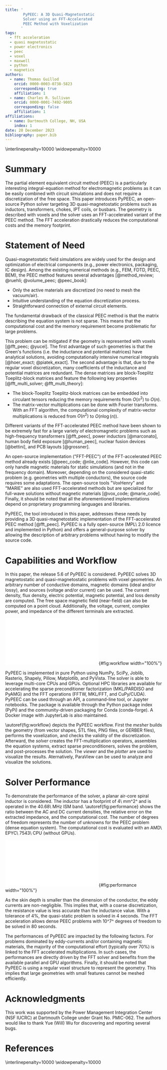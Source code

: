 ```yaml
---
title: '
        PyPEEC: A 3D Quasi-Magnetostatic
        Solver using an FFT-Accelerated
        PEEC Method with Voxelization
       '
tags:
  - fft acceleration
  - quasi magnetostatic
  - power electronics
  - peec
  - voxel
  - maxwell
  - python
  - magnetics
authors:
  - name: Thomas Guillod
    orcid: 0000-0003-0738-5823
    corresponding: true
    affiliation: 1
  - name: Charles R. Sullivan
    orcid: 0000-0001-7492-9005
    corresponding: false
    affiliation: 1
affiliations:
  - name: Dartmouth College, NH, USA
    index: 1
date: 20 December 2023
bibliography: paper.bib
---
```


\interlinepenalty=10000
\widowpenalty=10000

# Summary

The partial element equivalent circuit method (PEEC) is a particularly 
interesting integral-equation method for electromagnetic problems as it can be 
easily combined with circuit simulations and does not require a discretization 
of the free space. This paper introduces PyPEEC, an open-source Python solver 
targeting 3D quasi-magnetostatic problems such as inductors, transformers, 
chokes, IPT coils, or busbars. The geometry is described with voxels and the 
solver uses an FFT-accelerated variant of the PEEC method. The FFT acceleration 
drastically reduces the computational costs and the memory footprint.

# Statement of Need

Quasi-magnetostatic field simulations are widely used for the design and 
optimization of electrical components (e.g., power electronics, packaging, IC 
design). Among the existing numerical methods (e.g., FEM, FDTD, PEEC, BEM), the 
PEEC method features several advantages [@method_review; @ruehli; @volume_peec;
@peec_book]:

- Only the active materials are discretized (no need to mesh the vacuum/air).
- Intuitive understanding of the equation discretization process.
- Straightforward connection of external circuit elements.

The fundamental drawback of the classical PEEC method is that the matrix 
describing the equation system is not sparse. This means that the computational 
cost and the memory requirement become problematic for large problems.

This problem can be mitigated if the geometry is represented with voxels 
[@fft_peec; @yucel]. The first advantage of such geometries is that the Green's 
functions (i.e. the inductance and potential matrices) have analytical 
solutions, avoiding computationally intensive numerical integrals [@hoer_exact; 
@piatek_exact]. The second advantage is that, due to the regular voxel 
discretization, many coefficients of the inductance and potential matrices are 
redundant. The dense matrices are block-Toeplitz Toeplitz-block matrices and 
feature the following key properties [@fft_multi_solver; @fft_multi_theory]:

- The block-Toeplitz Toeplitz-block matrices can be embedded into circulant 
tensors reducing the memory requirements from $O(n^2)$ to $O(n)$.
- The matrix-vector multiplications can be done with Fourier transforms. With 
an FFT algorithm, the computational complexity of matrix-vector multiplications 
is reduced from $O(n^2)$ to $O(n \log(n))$. 

Different variants of the FFT-accelerated PEEC method have been shown to be 
extremely fast for a large variety of electromagnetic problems such as 
high-frequency transformers [@fft_peec], power inductors [@marconato], human 
body field exposure [@human_peec], nuclear fusion devices [@bettini], and PCB 
layouts [@grossner].

An open-source implementation ("FFT-PEEC") of the FFT-accelerated PEEC method 
already exists [@peec_code; @nlie_code]. However, this code can only handle 
magnetic materials for static simulations (and not in the frequency domain). 
Moreover, depending on the considered quasi-static problem (e.g. geometries 
with multiple conductors), the source code requires some adaptations. The 
open-source tools "VoxHenry" and "MARIE" are also used FFT-accelerated methods 
but are specialized for full-wave solutions without magnetic materials 
[@vox_code; @marie_code]. Finally, it should be noted that all the 
aforementioned implementations depend on proprietary programming languages and 
libraries.

PyPEEC, the tool introduced in this paper, addresses these needs by providing a 
3D quasi-magnetostatic implementation of the FFT-accelerated PEEC method 
[@fft_peec]. PyPEEC is a fully open-source (MPL\ 2.0 licence and implemented in 
Python) and offers a general-purpose solver by allowing the description of 
arbitrary problems without having to modify the source code.

# Capabilities and Workflow

In this paper, the release 5.6 of PyPEEC is considered. PyPEEC solves 3D 
magnetostatic and quasi-magnetostatic problems with voxel geometries. An 
arbitrary number of conductive domains, magnetic domains (ideal and/or lossy), 
and sources (voltage and/or current) can be used. The current density, flux 
density, electric potential, magnetic potential, and loss density are computed. 
The free space magnetic field (near-field) can also be computed on a point cloud. 
Additionally, the voltage, current, complex power, and impedance of the 
different terminals are extracted.

![PyPEEC workflow consisting of the *mesher*, *solver*, *viewer*, and 
*plotter*](workflow.pdf){#fig:workflow width="100%"}

PyPEEC is implemented in pure Python using NumPy, SciPy, Joblib, Rasterio, 
Shapely, Pillow, Matplotlib, and PyVista. The solver is able to leverage 
multi-core CPUs and GPUs. Optional HPC libraries are available for accelerating 
the sparse preconditioner factorization (MKL/PARDISO and PyAMG) and the FFT 
operations (FFTW, MKL/FFT, and CuPy/CUDA). PyPEEC can be used through an API, a 
command-line tool, or Jupyter notebooks. The package is available through the
Python package index (PyPi) and the community-driven packaging for Conda
(conda-forge). A Docker image with JupyterLab is also maintained. 

\autoref{fig:workflow} depicts the PyPEEC workflow. First the *mesher* builds 
the geometry (from vector shapes, STL files, PNG files, or GERBER files), 
performs the voxelization, and checks the validity of the discretization. 
Afterward, the *solver* creates the FFT-multiplication operators, assembles the 
equation systems, extract sparse preconditioners, solves the problem, and 
post-processes the solution. The *viewer* and the *plotter* are used to 
visualize the results. Aternatively, ParaView can be used to analyze and 
visualize the solutions.

# Solver Performance

To demonstrate the performance of the solver, a planar air-core spiral inductor 
is considered. The inductor has a footprint of 4\ mm^2^ and is operated in the 
40.68\ MHz ISM band. \autoref{fig:performance} shows the ratio between the AC 
and DC current densities, the relative error on the extracted impedance, and 
the computational cost. The number of degrees of freedom represents the number 
of unknowns for the PEEC problem (dense equation system). The computational 
cost is evaluated with an AMD\ EPYC\ 7543\ CPU (without GPUs).

![(a)\ Ratio between the AC and DC current densities. (b)\ Relative error on 
the extract equivalent resistance and the inductance. (c)\ Wall clock time 
duration for the complete workflow.](performance.pdf){#fig:performance 
width="100%"}

As the skin depth is smaller than the dimension of the conductor, the eddy 
currents are non-negligible. This implies that, with a coarse discretization, 
the resistance value is less accurate than the inductance value. With a 
tolerance of 4%, the quasi-static problem is solved in 4 seconds. The FFT 
acceleration allows dense PEEC problems with 10^7^ degrees of freedom to be 
solved in 80 seconds.

The performances of PyPEEC are impacted by the following factors. For
problems dominated by eddy-currents and/or containing magnetic materials,
the majority of the computational effort (typically over 70%) is linked
to the FFT accelerated multiplications. In such cases, the performances
are directly driven by the FFT solver and benefits from the available
parallel and GPU algorithms. Finally, it should be noted that PyPEEC is
using a regular voxel structure to represent the geometry. This implies
that large geometries with small features cannot be meshed efficiently.

# Acknowledgments

This work was supported by the Power Management Integration Center (NSF IUCRC) 
at Dartmouth College under Grant No. PMIC-062. The authors would like to thank 
Yue (Will) Wu for discovering and reporting several bugs.

# References

\interlinepenalty=10000
\widowpenalty=10000

